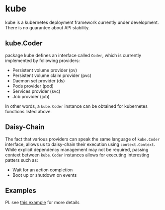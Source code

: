 # kube
kube is a kubernetes deployment framework currently under development. There is no guarantee about API stability.

## kube.Coder
package kube defines an interface called `Coder`, which is currently implemented by following providers:
* Persistent volume provider (pv)
* Persistent volume claim provider (pvc)
* Daemon set provider (ds)
* Pods provider (pod)
* Services provider (svc)
* Job provider (job)

In other words, a `kube.Coder` instance can be obtained for kubernetes functions listed above.

## Daisy-Chain
The fact that various providers can speak the same language of `kube.Coder` interface, allows us to daisy-chain their
execution using `context.Context`. While explicit dependency management may not be required, passing context between
`kube.Coder` instances allows for executing interesting patters such as:
* Wait for an action completion
* Boot up or shutdown on events

## Examples
Pl. see [this example](https://github.com/sdeoras/kube/blob/master/examples/daisy-chain/main.go) for more details